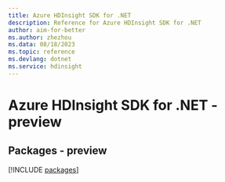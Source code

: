 ```yaml
---
title: Azure HDInsight SDK for .NET
description: Reference for Azure HDInsight SDK for .NET
author: aim-for-better
ms.author: zhezhou
ms.data: 08/18/2023
ms.topic: reference
ms.devlang: dotnet
ms.service: hdinsight
---
```

# Azure HDInsight SDK for .NET - preview
## Packages - preview
[!INCLUDE [packages](hdinsight-index.md)]